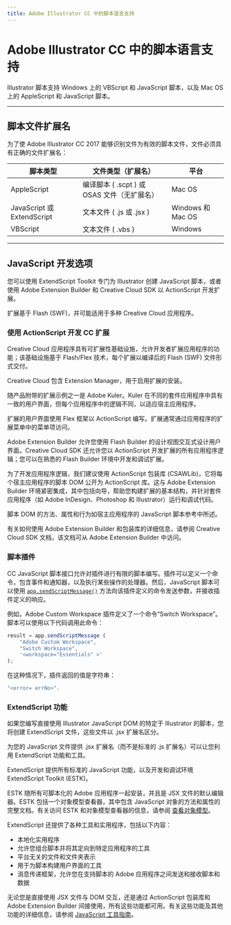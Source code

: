 ```yaml
---
title: Adobe Illustrator CC 中的脚本语言支持
---
```

# Adobe Illustrator CC 中的脚本语言支持

Illustrator 脚本支持 Windows 上的 VBScript 和 JavaScript 脚本，以及 Mac OS 上的 AppleScript 和 JavaScript 脚本。

---

## 脚本文件扩展名

为了使 Adobe Illustrator CC 2017 能够识别文件为有效的脚本文件，文件必须具有正确的文件扩展名：

| 脚本类型                | 文件类型（扩展名）                              | 平台          |
|-------------------------|------------------------------------------------|---------------|
| AppleScript             | 编译脚本 ( .scpt ) 或 OSAS 文件（无扩展名）    | Mac OS        |
| JavaScript 或 ExtendScript | 文本文件 ( .js 或 .jsx )                      | Windows 和 Mac OS |
| VBScript                | 文本文件 ( .vbs )                              | Windows       |

---

## JavaScript 开发选项

您可以使用 ExtendScript Toolkit 专门为 Illustrator 创建 JavaScript 脚本，或者使用 Adobe Extension Builder 和 Creative Cloud SDK 以 ActionScript 开发扩展。

扩展基于 Flash (SWF)，并可能适用于多种 Creative Cloud 应用程序。

### 使用 ActionScript 开发 CC 扩展

Creative Cloud 应用程序具有可扩展性基础设施，允许开发者扩展应用程序的功能；该基础设施基于 Flash/Flex 技术，每个扩展以编译后的 Flash (SWF) 文件形式交付。

Creative Cloud 包含 Extension Manager，用于启用扩展的安装。

随产品附带的扩展示例之一是 Adobe Kuler。Kuler 在不同的套件应用程序中具有一致的用户界面，但每个应用程序中的逻辑不同，以适应宿主应用程序。

扩展的用户界面使用 Flex 框架以 ActionScript 编写。扩展通常通过应用程序的扩展菜单中的菜单项访问。

Adobe Extension Builder 允许您使用 Flash Builder 的设计视图交互式设计用户界面。Creative Cloud SDK 还允许您以 ActionScript 开发扩展的所有应用程序逻辑；您可以在熟悉的 Flash Builder 环境中开发和调试扩展。

为了开发应用程序逻辑，我们建议使用 ActionScript 包装库 (CSAWLib)，它将每个宿主应用程序的脚本 DOM 公开为 ActionScript 库。这与 Adobe Extension Builder 环境紧密集成，其中包括向导，帮助您构建扩展的基本结构，并针对套件应用程序（如 Adobe InDesign、Photoshop 和 Illustrator）运行和调试代码。

脚本 DOM 的方法、属性和行为如宿主应用程序的 JavaScript 脚本参考中所述。

有关如何使用 Adobe Extension Builder 和包装库的详细信息，请参阅 Creative Cloud SDK 文档，该文档可从 Adobe Extension Builder 中访问。

### 脚本插件

CC JavaScript 脚本接口允许对插件进行有限的脚本编写。插件可以定义一个命令，包含事件和通知器，以及执行某些操作的处理器。然后，JavaScript 脚本可以使用 [`app.sendScriptMessage()`](../jsobjref/Application.md#applicationsendscriptmessage) 方法向该插件定义的命令发送参数，并接收插件定义的响应。

例如，Adobe Custom Workspace 插件定义了一个命令“Switch Workspace”。脚本可以使用以下代码调用此命令：

```javascript
result = app.sendScriptMessage (
    "Adobe Custom Workspace",
    "Switch Workspace",
    '<workspace="Essentials" >'
);
```

在这种情况下，插件返回的值是字符串：

```javascript
"<error= errNo>".
```

### ExtendScript 功能

如果您编写直接使用 Illustrator JavaScript DOM 的特定于 Illustrator 的脚本，您将创建 ExtendScript 文件，这些文件以 .jsx 扩展名区分。

为您的 JavaScript 文件提供 .jsx 扩展名（而不是标准的 .js 扩展名）可以让您利用 ExtendScript 功能和工具。

ExtendScript 提供所有标准的 JavaScript 功能，以及开发和调试环境 ExtendScript Toolkit (ESTK)。

ESTK 随所有可脚本化的 Adobe 应用程序一起安装，并且是 JSX 文件的默认编辑器。ESTK 包括一个对象模型查看器，其中包含 JavaScript 对象的方法和属性的完整文档。有关访问 ESTK 和对象模型查看器的信息，请参阅 [查看对象模型](../viewingTheObjectModel)。

ExtendScript 还提供了各种工具和实用程序，包括以下内容：

- 本地化实用程序
- 允许您组合脚本并将其定向到特定应用程序的工具
- 平台无关的文件和文件夹表示
- 用于为脚本构建用户界面的工具
- 消息传递框架，允许您在支持脚本的 Adobe 应用程序之间发送和接收脚本和数据

无论您是直接使用 JSX 文件与 DOM 交互，还是通过 ActionScript 包装库和 Adobe Extension Builder 间接使用，所有这些功能都可用。有关这些功能及其他功能的详细信息，请参阅 [JavaScript 工具指南](https://extendscript.docsforadobe.dev/)。